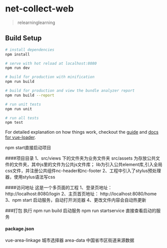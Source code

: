 # net-collect-web

> relearninglearning

## Build Setup

``` bash
# install dependencies
npm install

# serve with hot reload at localhost:8080
npm run dev

# build for production with minification
npm run build

# build for production and view the bundle analyzer report
npm run build --report

# run unit tests
npm run unit

# run all tests
npm test
```
For detailed explanation on how things work, checkout the [guide](http://vuejs-templates.github.io/webpack/) and [docs for vue-loader](http://vuejs.github.io/vue-loader).

npm start直接启动项目

####项目目录
1、src/views 下的文件夹为业务文件夹
 src/assets 为存放公共文件的文件夹，其中js里的文件为公共js文件库；
 lib为引入公共element库,引入全局css文件，并注册公共组件nc-header和nc-footer
2、工程中引入了stylus预处理器，使用stylus语法写css

####访问地址
 这是一个多页面的工程
1、登录页地址：http://localhost:8080/login
2、主页首页地址： http://localhost:8080/home
3、npm start 启动服务，自动打开浏览器
4、更改文件内容会自动热更新

###打包
执行 npm run build
启动服务 npm run startservice 直接查看启动的服务

#### package.json
vue-area-linkage 城市选择器
area-data 中国省市区街道来源数据
